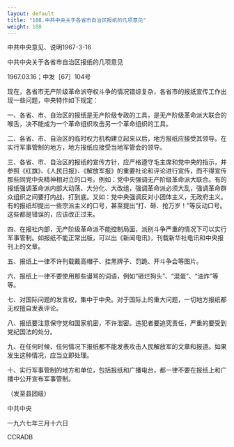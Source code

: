 ```yaml
---
layout: default
title: "188.中共中央关于各省市自治区报纸的几项意见"
weight: 188
---
```


中共中央意见、说明1967-3-16

中共中央关于各省市自治区报纸的几项意见

1967.03.16；中发［67］104号

现在，各省市无产阶级革命派夺权斗争的情况错综复杂，各省市的报纸宣传工作出现一些问题，中央特作如下规定：

一、各省、市、自治区的报纸是无产阶级专政的工具，是无产阶级革命派大联合的喉舌，决不能成为一个革命组织攻击另一个革命组织的工具。

二、各省、市、自治区的临时权力机构建立起来以后，地方报纸应接受其领导。在实行军事管制的地方，地方报纸应接受当地军管会的领导。

三、各省、市、自治区的报纸的宣传方针，应严格遵守毛主席和党中央的指示，并参照《红旗》、《人民日报》、《解放军报》的重要社论和评论进行宣传，而不得宣传那些同党中央精神相对立的口号。例如：党中央强调无产阶级革命派大联合。有的报纸强调革命派内部大动荡、大分化、大改组，强调革命派必须大乱，强调革命群众组织之间要打内战，打到底。又如：党中央强调反对小团体主义，无政府主义。有的报纸却提出一些宗派主义的口号，甚至提出“打、砸、抢万岁！”等反动口号。这些都是错误的，应该改正过来。

四、在报社内部，无产阶级革命派不能控制局面，派别斗争严重的情况下可以实行军事管制。如报纸不能正常出版，可以出《新闻电讯》，刊载新华社电讯和中央报刊上的文章。

五、报纸上一律不许刊载戴高帽子、挂黑牌子、罚跪、开斗争会等图片。

六、报纸上一律不要使用那些谩骂的词语，例如“砸烂狗头”、“混蛋”、“油炸”等等。

七、对国际问题的发言权，集中于中央。对于国际上的重大问题，一切地方报纸都无权擅自发表评论。

八、报纸要注意保守党和国家机密，不许泄密。违犯者要追究责任，严重的要受到党纪国法的处分。

九、在任何时候、任何情况下报纸都不能发表攻击人民解放军的文章和报道。如果发生这种情况，应当立即处理。

十、实行军事管制的地方和单位，包括报纸和广播电台，都一律不要在报纸上和广播中公开宣布军事管制。

（发至县团级）

中共中央

一九六七年三月十六日

CCRADB

